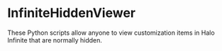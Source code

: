 # InfiniteHiddenViewer
These Python scripts allow anyone to view customization items in Halo Infinite that are normally hidden.
